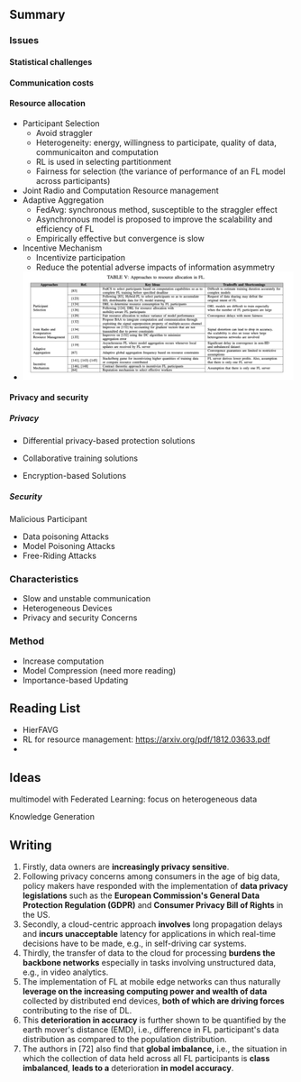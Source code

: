 ## Summary

### Issues

#### Statistical challenges

#### Communication costs

#### Resource allocation

- Participant Selection
  - Avoid straggler
  - Heterogeneity: energy, willingness to participate, quality of data, communicaiton and computation
  - RL is used in selecting partitionment 
  - Fairness for selection (the variance of performance of an FL model across participants)
- Joint Radio and Computation Resource management
- Adaptive Aggregation
  - FedAvg: synchronous method, susceptible to the straggler effect
  - Asynchronous model is proposed to improve the scalability and efficiency of FL
  - Empirically effective but convergence is slow
- Incentive Mechanism
  - Incentivize participation 
  - Reduce the potential adverse impacts of information asymmetry
- ![image-20211108134759568](./images/image-20211108134759568.png)

#### Privacy and security

##### Privacy

- Differential privacy-based protection solutions

- Collaborative training solutions
- Encryption-based Solutions



##### Security

Malicious Participant

- Data poisoning Attacks
- Model Poisoning Attacks
- Free-Riding Attacks

### Characteristics

- Slow and unstable communication
- Heterogeneous Devices
- Privacy and security Concerns



### Method

- Increase computation
- Model Compression (need more reading)
- Importance-based Updating



## Reading List

- HierFAVG
- RL for resource management:  https://arxiv.org/pdf/1812.03633.pdf
- 



## Ideas

multimodel with Federated Learning: focus on heterogeneous data

Knowledge Generation



## Writing

1. Firstly, data owners are **increasingly privacy sensitive**. 
2. Following privacy concerns among consumers in the age of big data, policy makers have responded with the implementation of **data privacy legislations** such as the **European Commission's General Data Protection Regulation (GDPR)** and **Consumer Privacy Bill of Rights** in the US.
3. Secondly, a cloud-centric approach **involves** long propagation delays and **incurs unacceptable** latency for applications in which real-time decisions have to be made, e.g., in self-driving car systems.
4. Thirdly, the transfer of data to the cloud for processing **burdens the backbone networks** especially in tasks involving unstructured data, e.g., in video analytics. 
5. The implementation of FL at mobile edge networks can thus naturally **leverage on the increasing computing power and wealth of data** collected by distributed end devices, **both of which are driving forces** contributing to the rise of DL.
6. This **deterioration in accuracy** is further shown to be quantified by the earth mover's distance (EMD), i.e., difference in FL participant's data distribution as compared to the population distribution.
7. The authors in [72] also find that **global imbalance,** i.e., the situation in which the collection of data held across all FL participants is **class imbalanced**, **leads to a** deterioration **in model accuracy**.


